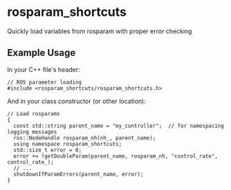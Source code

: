 # rosparam_shortcuts
Quickly load variables from rosparam with proper error checking

## Example Usage

In your C++ file's header:

    // ROS parameter loading
    #include <rosparam_shortcuts/rosparam_shortcuts.h>

And in your class constructor (or other location):

    // Load rosparams
    {
      const std::string parent_name = "my_controller";  // for namespacing logging messages
      ros::NodeHandle rosparam_nh(nh_, parent_name);
      using namespace rosparam_shortcuts;
      std::size_t error = 0;
      error += !getDoubleParam(parent_name, rosparam_nh, "control_rate", control_rate_);
	  // ...
	  shutdownIfParamErrors(parent_name, error);
    }
